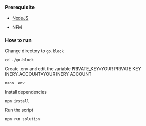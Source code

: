 ### Prerequisite

- [NodeJS](https://nodejs.org/en/)

- NPM



### How to run

Change directory to ```go.block```

```shell
cd ./go.block
```

Create .env and edit the variable
PRIVATE_KEY=YOUR PRIVATE KEY
INERY_ACCOUNT=YOUR INERY ACCOUNT

```shell
nano .env
```

Install dependencies

```shell
npm install
```

Run the script

```
npm run solution
```
